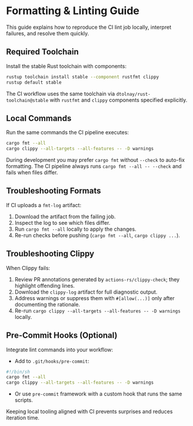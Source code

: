 # Formatting & Linting Guide

This guide explains how to reproduce the CI lint job locally, interpret failures, and resolve them quickly.

## Required Toolchain

Install the stable Rust toolchain with components:

```sh
rustup toolchain install stable --component rustfmt clippy
rustup default stable
```

The CI workflow uses the same toolchain via `dtolnay/rust-toolchain@stable` with `rustfmt` and `clippy` components specified explicitly.

## Local Commands

Run the same commands the CI pipeline executes:

```sh
cargo fmt --all
cargo clippy --all-targets --all-features -- -D warnings
```

During development you may prefer `cargo fmt` without `--check` to auto-fix formatting. The CI pipeline always runs `cargo fmt --all -- --check` and fails when files differ.

## Troubleshooting Formats

If CI uploads a `fmt-log` artifact:

1. Download the artifact from the failing job.
2. Inspect the log to see which files differ.
3. Run `cargo fmt --all` locally to apply the changes.
4. Re-run checks before pushing (`cargo fmt --all`, `cargo clippy ...`).

## Troubleshooting Clippy

When Clippy fails:

1. Review PR annotations generated by `actions-rs/clippy-check`; they highlight offending lines.
2. Download the `clippy-log` artifact for full diagnostic output.
3. Address warnings or suppress them with `#[allow(...)]` only after documenting the rationale.
4. Re-run `cargo clippy --all-targets --all-features -- -D warnings` locally.

## Pre-Commit Hooks (Optional)

Integrate lint commands into your workflow:

- Add to `.git/hooks/pre-commit`:

```sh
#!/bin/sh
cargo fmt --all
cargo clippy --all-targets --all-features -- -D warnings
```

- Or use `pre-commit` framework with a custom hook that runs the same scripts.

Keeping local tooling aligned with CI prevents surprises and reduces iteration time.
